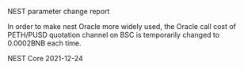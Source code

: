 NEST parameter change report

In order to make nest Oracle more widely used, the Oracle call cost of PETH/PUSD quotation channel on BSC is temporarily changed to 0.0002BNB each time.

NEST Core
2021-12-24

